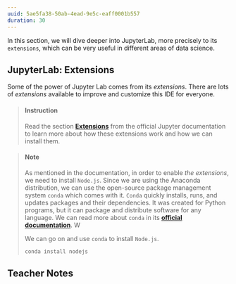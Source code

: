 ```yaml
---
uuid: 5ae5fa38-50ab-4ead-9e5c-eaff0001b557
duration: 30
---
```


In this section, we will dive deeper into JupyterLab, more precisely to its `extensions`, which can be very useful in different areas of data science.

## JupyterLab: Extensions

Some of the power of Jupyter Lab comes from its _extensions_. There are lots of _extensions_ available to improve and customize this IDE for everyone.

> #### Instruction
> Read the section [**Extensions**](https://jupyterlab.readthedocs.io/en/stable/user/extensions.html#) from the official Jupyter documentation to learn more about how these extensions work and how we can install them.


<!-- -->

> #### Note
> As mentioned in the documentation, in order to enable _the extensions_, we need to install `Node.js`. Since we are using the Anaconda distribution, we can use the open-source package management system `conda` which comes with it. `Conda` quickly installs, runs, and updates packages and their dependencies. It was created for Python programs, but it can package and distribute software for any language. We can read more about `conda` in its [**official documentation**](https://docs.conda.io/projects/conda/en/latest/index.html). W
>
> We can go on and use `conda` to install `Node.js`.
>
>```bash
>conda install nodejs
>```
>



## Teacher Notes


